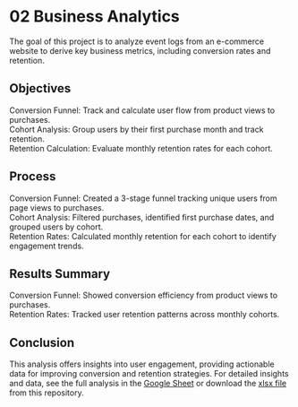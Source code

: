 # 02 Business Analytics
The goal of this project is to analyze event logs from an e-commerce website to derive key business metrics, including conversion rates and retention.

## Objectives
Conversion Funnel: Track and calculate user flow from product views to purchases.<br>
Cohort Analysis: Group users by their first purchase month and track retention.<br>
Retention Calculation: Evaluate monthly retention rates for each cohort.
## Process
Conversion Funnel: Created a 3-stage funnel tracking unique users from page views to purchases.<br>
Cohort Analysis: Filtered purchases, identified first purchase dates, and grouped users by cohort.<br>
Retention Rates: Calculated monthly retention for each cohort to identify engagement trends.
## Results Summary
Conversion Funnel: Showed conversion efficiency from product views to purchases.<br>
Retention Rates: Tracked user retention patterns across monthly cohorts.<br>
## Conclusion
This analysis offers insights into user engagement, providing actionable data for improving conversion and retention strategies.
For detailed insights and data, see the full analysis in the [Google Sheet](https://docs.google.com/spreadsheets/d/1hz8Vw50FPa2vQUMyORQ092PW_23zBWuYIza7hpq0h3E/edit?usp=sharing) or download the [xlsx file](https://github.com/tsztin0217/Data-projects-TripleTen-/blob/0b7c6655c0d722f523e725c7cf7f64fa136b795a/02%20Business%20Analytics/Business%20Analytics%20Project.xlsx) from this repository.
